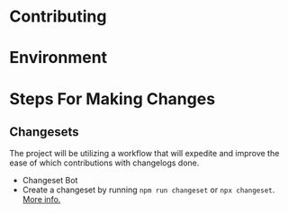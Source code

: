 # Contributing

# Environment

# Steps For Making Changes

## Changesets

The project will be utilizing a workflow that will expedite and improve the ease of which contributions with changelogs done.

- Changeset Bot
- Create a changeset by running `npm run changeset` or `npx changeset`. [More info.](https://github.com/changesets/changesets#how-do-i-get-started)
